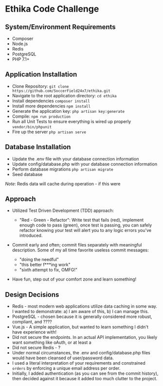 # Ethika Code Challenge

## System/Environment Requirements
* Composer
* Node.js
* Redis
* PostgreSQL
* PHP 7.1+

## Application Installation

* Clone Repository:  `git clone https://github.com/SoccerField24x7/ethika.git`
* Navigate to the root application directory: `cd ethika`
* Install dependencies `composer install`
* Install more dependencies `npm install`
* Generate the application key:  `php artisan key:generate`
* Compile: `npm run production`
* Run all Unit Tests to ensure everything is wired up properly `vendor/bin/phpunit`
* Fire up the server `php artisan serve`

## Database Installation

* Update the .env file with your database connection information
* Update config/database.php with your database connection information
* Perform database migrations `php artisan migrate`
* Seed database

_Note_: Redis data will cache during operation - if this were 

## Approach

* Utilized Test Driven Development (TDD) approach:
    * "Red - Green - Refactor": Write test that fails (red), implement enough code to pass (green), once test is passing, you can safely refactor knowing your test will alert you to any logic errors you've introduced.
* Commit early and often; commit files separately with meaningful description. Some of my all time favorite useless commit messages:
    * "doing the needful"
    * "this better f***ing work"
    * "sixth attempt to fix, OMFG!"
    
* Have fun, step out of your comfort zone and learn something!

## Design Decisions

* Redis - most modern web applications utilize data caching in some way. I wanted to demonstrate: a) I am aware of this, b) I can manage this.
* PostgreSQL - chosen because it is generally considered more robust, compliant, and ????
* Vue.js - A simple application, but wanted to learn something I didn't have experience with!
* Did not secure the endpoints.  In an actual API implementation, you likely want something like oAuth, or at least a
* Did not secure Redis - ?
* Under normal circumstances, the .env and config/database.php files would have been cleansed of user/password data.
* I used a literal interpretation of your requirements and constrained `orders` by enforcing a unique email address per order.
* Initially, I added authentication (as you can see from the commit history), then decided against it because it added too much clutter to the project.
